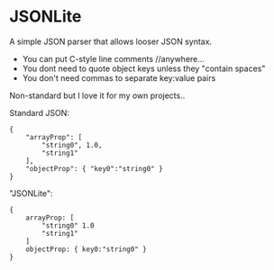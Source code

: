 JSONLite
========

A simple JSON parser that allows looser JSON syntax. 

- You can put C-style line comments //anywhere...
- You dont need to quote object keys unless they "contain spaces"
- You don't need commas to separate key:value pairs

Non-standard but I love it for my own projects..

Standard JSON:

    {
        "arrayProp": [ 
            "string0", 1.0, 
            "string1" 
        ],
        "objectProp": { "key0":"string0" }
    }

"JSONLite":

    {
        arrayProp: [ 
            "string0" 1.0 
            "string1" 
        ]
        objectProp: { key0:"string0" }
    }
